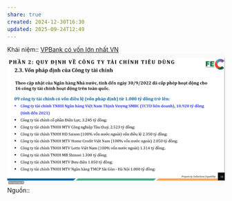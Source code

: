 ```yaml
---
share: true
created: 2024-12-30T16:30
updated: 2025-09-24T12:49
---
```

Khái niệm:: 
[VPBank có vốn lớn nhất VN](../../../Ng%C3%A2n%20h%C3%A0ng/Ng%C3%A2n%20h%C3%A0ng%20c%E1%BB%A5%20th%E1%BB%83/VPBank%20c%C3%B3%20v%E1%BB%91n%20l%E1%BB%9Bn%20nh%E1%BA%A5t%20VN.md)
![Pasted image 20241230163017.png](../../../../../../../../assets/attachments/Pasted%20image%2020241230163017.png)
Nguồn:: 
